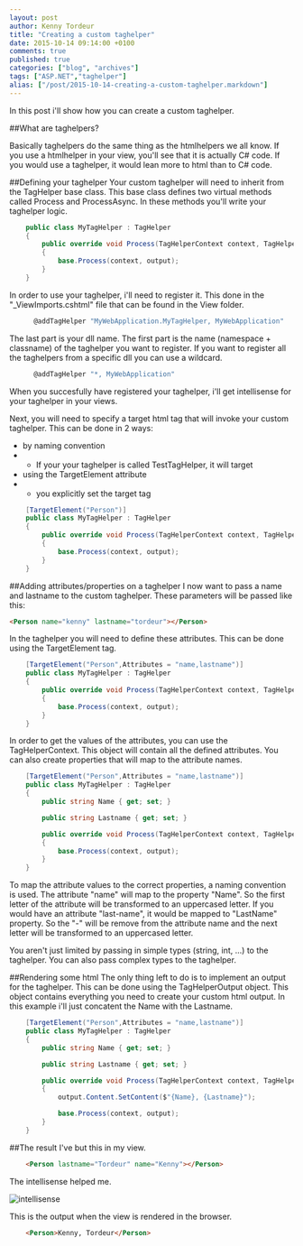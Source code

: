 ```yaml
---
layout: post
author: Kenny Tordeur
title: "Creating a custom taghelper"
date: 2015-10-14 09:14:00 +0100
comments: true
published: true
categories: ["blog", "archives"]
tags: ["ASP.NET","taghelper"]
alias: ["/post/2015-10-14-creating-a-custom-taghelper.markdown"]
---
```


In this post i'll show how you can create a custom taghelper.

##What are taghelpers?

Basically taghelpers do the same thing as the htmlhelpers we all know. If you use a htmlhelper in your view, you'll see that it is actually C# code. If you would use a taghelper, it would lean more to html than to C# code.

##Defining your taghelper
Your custom taghelper will need to inherit from the TagHelper base class. This base class defines two virtual methods called Process and ProcessAsync. In these methods you'll write your taghelper logic.

```csharp
    public class MyTagHelper : TagHelper
    {
        public override void Process(TagHelperContext context, TagHelperOutput output)
        {
            base.Process(context, output);
        }
    }
```

In order to use your taghelper, i'll need to register it. This done in the "_ViewImports.cshtml" file that can be found in the View folder. 

```csharp
      @addTagHelper "MyWebApplication.MyTagHelper, MyWebApplication"
```

The last part is your dll name. The first part is the name (namespace + classname) of the taghelper you want to register. If you want to register all the taghelpers from a specific dll you can use a wildcard.

```csharp
      @addTagHelper "*, MyWebApplication"
```

When you succesfully have registered your taghelper, i'll get intellisense for your taghelper in your views.

Next, you will need to specify a target html tag that will invoke your custom taghelper. This can be done in 2 ways:
	<ul>
		<li>by naming convention</li>
		<li>
			<ul>
				<li> If your your taghelper is called TestTagHelper, it will target <code><test></code></li>
			</ul>
		</li>
		<li>using the TargetElement attribute</li>
		<li>
			<ul>
				<li>you explicitly set the target tag</li>
			</ul>
		</li>
	</ul>
```csharp
    [TargetElement("Person")]
    public class MyTagHelper : TagHelper
    {        
        public override void Process(TagHelperContext context, TagHelperOutput output)
        {
            base.Process(context, output);
        }
    }
```
##Adding attributes/properties on a taghelper
I now want to pass a name and lastname to the custom taghelper. These parameters will be passed like this:

```html
<Person name="kenny" lastname="tordeur"></Person>
```

In the taghelper you will need to define these attributes. This can be done using the TargetElement tag.

```csharp
    [TargetElement("Person",Attributes = "name,lastname")]
    public class MyTagHelper : TagHelper
    {        
        public override void Process(TagHelperContext context, TagHelperOutput output)
        {
            base.Process(context, output);
        }
    }
```

In order to get the values of the attributes, you can use the TagHelperContext. This object will contain all the defined attributes. You can also create properties that will map to the attribute names.

```csharp
    [TargetElement("Person",Attributes = "name,lastname")]
    public class MyTagHelper : TagHelper
    {
        public string Name { get; set; }

        public string Lastname { get; set; }

        public override void Process(TagHelperContext context, TagHelperOutput output)
        {
            base.Process(context, output);
        }
    }
```
To map the attribute values to the correct properties, a naming convention is used. The attribute "name" will map to the property "Name". So the first letter of the attribute will be transformed to an uppercased letter. If you would have an attribute "last-name", it would be mapped to "LastName" property. So the "-" will be remove from the attribute name and the next letter will be transformed to an uppercased letter.

You aren't just limited by passing in simple types (string, int, ...) to the taghelper. You can also pass complex types to the taghelper.

##Rendering some html
The only thing left to do is to implement an output for the taghelper. This can be done using the TagHelperOutput object. This object contains everything you need to create your custom html output. In this example i'll just concatent the Name with the Lastname.

```csharp
    [TargetElement("Person",Attributes = "name,lastname")]
    public class MyTagHelper : TagHelper
    {
        public string Name { get; set; }

        public string Lastname { get; set; }

        public override void Process(TagHelperContext context, TagHelperOutput output)
        {
            output.Content.SetContent($"{Name}, {Lastname}");

            base.Process(context, output);
        }
    }
```

##The result
I've but this in my view.

```html
	<Person lastname="Tordeur" name="Kenny"></Person>
```

The intellisense helped me.

![intellisense](http://blog.kennytordeur.be/images/2015-10-14-creating-a-custom-taghelper/intellisense.png)

This is the output when the view is rendered in the browser.

```html
	<Person>Kenny, Tordeur</Person>
```

